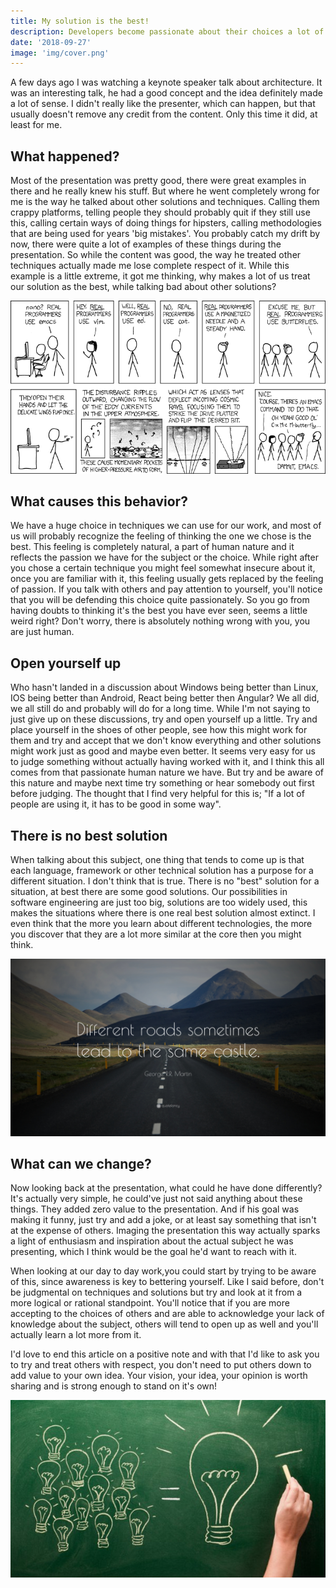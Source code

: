 ```yaml
---
title: My solution is the best!
description: Developers become passionate about their choices a lot of the time, but don't let this feeling limit you on other techniques.
date: '2018-09-27'
image: 'img/cover.png'
---
```


A few days ago I was watching a keynote speaker talk about architecture. It was an interesting talk, he had a good concept and the idea definitely made a lot of sense. I didn't really like the presenter, which can happen, but that usually doesn't remove any credit from the content. Only this time it did, at least for me. 

## What happened?
Most of the presentation was pretty good, there were great examples in there and he really knew his stuff. But where he went completely wrong for me is the way he talked about other solutions and techniques. Calling them crappy platforms, telling people they should probably quit if they still use this, calling certain ways of doing things for hipsters, calling methodologies that are being used for years 'big mistakes'. You probably catch my drift by now, there were quite a lot of examples of these things during the presentation. So while the content was good, the way he treated other techniques actually made me lose complete respect of it. While this example is a little extreme, it got me thinking, why makes a lot of us treat our solution as the best, while talking bad about other solutions?

![Mine is better!](img/01.no_respect.png)

## What causes this behavior?
We have a huge choice in techniques we can use for our work, and most of us will probably recognize the feeling of thinking the one we chose is the best. This feeling is completely natural, a part of human nature and it reflects the passion we have for the subject or the choice. While right after you chose a certain technique you might feel somewhat insecure about it, once you are familiar with it, this feeling usually gets replaced by the feeling of passion. If you talk with others and pay attention to yourself, you'll notice that you will be defending this choice quite passionately. So you go from having doubts to thinking it's the best you have ever seen, seems a little weird right? Don't worry, there is absolutely nothing wrong with you, you are just human.

## Open yourself up
Who hasn't landed in a discussion about Windows being better than Linux, IOS being better than Android, React being better then Angular? We all did, we all still do and probably will do for a long time. While I'm not saying to just give up on these discussions, try and open yourself up a little. Try and place yourself in the shoes of other people, see how this might work for them and try and accept that we don't know everything and other solutions might work just as good and maybe even better. It seems very easy for us to judge something without actually having worked with it, and I think this all comes from that passionate human nature we have. But try and be aware of this nature and maybe next time try something or hear somebody out first before judging. The thought that I find very helpful for this is; "If a lot of people are using it, it has to be good in some way".

## There is no best solution
When talking about this subject, one thing that tends to come up is that each language, framework or other technical solution has a purpose for a different situation. I don't think that is true. There is no "best" solution for a situation, at best there are some good solutions. Our possibilities in software engineering are just too big, solutions are too widely used, this makes the situations where there is one real best solution almost extinct. I even think that the more you learn about different technologies, the more you discover that they are a lot more similar at the core then you might think. 

![Different roads](img/02.different.roads.jpg)

## What can we change?
Now looking back at the presentation, what could he have done differently? It's actually very simple, he could've just not said anything about these things. They added zero value to the presentation. And if his goal was making it funny, just try and add a joke, or at least say something that isn't at the expense of others. Imaging the presentation this way actually sparks a light of enthusiasm and inspiration about the actual subject he was presenting, which I think would be the goal he'd want to reach with it.

When looking at our day to day work,you could start by trying to be aware of this, since awareness is key to bettering yourself. Like I said before, don't be judgmental on techniques and solutions but try and look at it from a more logical or rational standpoint. You'll notice that if you are more accepting to the choices of others and are able to acknowledge your lack of knowledge about the subject, others will tend to open up as well and you'll actually learn a lot more from it.

I'd love to end this article on a positive note and with that I'd like to ask you to try and treat others with respect, you don't need to put others down to add value to your own idea. Your vision, your idea, your opinion is worth sharing and is strong enough to stand on it's own!

![Share your ideas!](img/03.share.jpg)